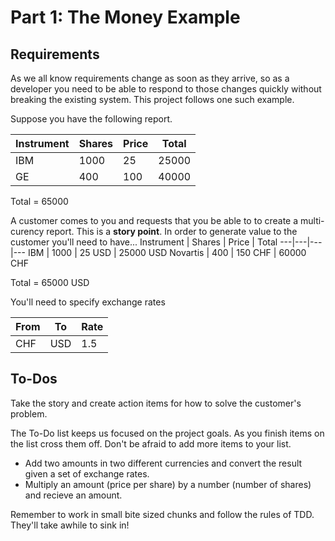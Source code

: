 # Part 1: The Money Example

## Requirements
As we all know requirements change as soon as they arrive, so as a developer you need to be able to respond to those changes quickly without breaking the existing system. This project follows one such example.

Suppose you have the following report. 

Instrument | Shares | Price | Total
---|---|---|---
IBM | 1000 | 25 | 25000
GE | 400 | 100 | 40000

Total = 65000

A customer comes to you and requests that you be able to to create a  multi-curency report. This is a **story point**. In order to generate value to the customer you'll need to have...
Instrument | Shares | Price | Total
---|---|---|---
IBM | 1000 | 25 USD | 25000 USD
Novartis | 400 | 150 CHF | 60000 CHF

Total = 65000 USD

You'll need to specify exchange rates

From | To | Rate 
---|---|---
CHF | USD | 1.5


## To-Dos
Take the story and create action items for how to solve the customer's problem. 

The To-Do list keeps us focused on the project goals. As you finish items on the list cross them off. Don't be afraid to add more items to your list.

- Add two amounts in two different currencies and convert the result given a set of exchange rates.
- Multiply an amount (price per share) by a number (number of shares) and recieve an amount.

Remember to work in small bite sized chunks and follow the rules of TDD. They'll take awhile to sink in!